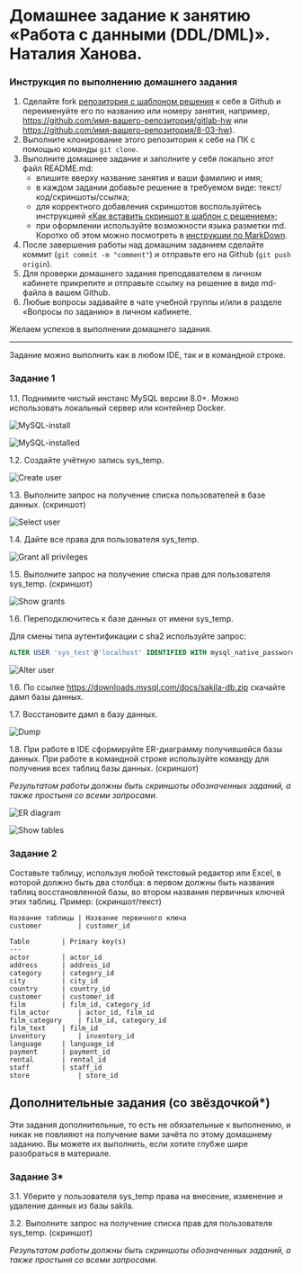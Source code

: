 # Домашнее задание к занятию «Работа с данными (DDL/DML)». Наталия Ханова. 

### Инструкция по выполнению домашнего задания

1. Сделайте fork [репозитория c шаблоном решения](https://github.com/netology-code/sys-pattern-homework) к себе в Github и переименуйте его по названию или номеру занятия, например, https://github.com/имя-вашего-репозитория/gitlab-hw или https://github.com/имя-вашего-репозитория/8-03-hw).
2. Выполните клонирование этого репозитория к себе на ПК с помощью команды `git clone`.
3. Выполните домашнее задание и заполните у себя локально этот файл README.md:
   - впишите вверху название занятия и ваши фамилию и имя;
   - в каждом задании добавьте решение в требуемом виде: текст/код/скриншоты/ссылка;
   - для корректного добавления скриншотов воспользуйтесь инструкцией [«Как вставить скриншот в шаблон с решением»](https://github.com/netology-code/sys-pattern-homework/blob/main/screen-instruction.md);
   - при оформлении используйте возможности языка разметки md. Коротко об этом можно посмотреть в [инструкции по MarkDown](https://github.com/netology-code/sys-pattern-homework/blob/main/md-instruction.md).
4. После завершения работы над домашним заданием сделайте коммит (`git commit -m "comment"`) и отправьте его на Github (`git push origin`).
5. Для проверки домашнего задания преподавателем в личном кабинете прикрепите и отправьте ссылку на решение в виде md-файла в вашем Github.
6. Любые вопросы задавайте в чате учебной группы и/или в разделе «Вопросы по заданию» в личном кабинете.

Желаем успехов в выполнении домашнего задания.

---

Задание можно выполнить как в любом IDE, так и в командной строке.

### Задание 1
1.1. Поднимите чистый инстанс MySQL версии 8.0+. Можно использовать локальный сервер или контейнер Docker.

![MySQL-install](https://github.com/NataliyaKh/sdb-homeworks/blob/main/12-02/mysql-install.png)

![MySQL-installed](https://github.com/NataliyaKh/sdb-homeworks/blob/main/12-02/mysql-installed.png)

1.2. Создайте учётную запись sys_temp. 

![Create user](https://github.com/NataliyaKh/sdb-homeworks/blob/main/12-02/mysql-user-create.png)

1.3. Выполните запрос на получение списка пользователей в базе данных. (скриншот)

![Select user](https://github.com/NataliyaKh/sdb-homeworks/blob/main/12-02/mysql-users.png)

1.4. Дайте все права для пользователя sys_temp. 

![Grant all privileges](https://github.com/NataliyaKh/sdb-homeworks/blob/main/12-02/mysql-user-grant.png)

1.5. Выполните запрос на получение списка прав для пользователя sys_temp. (скриншот)

![Show grants](https://github.com/NataliyaKh/sdb-homeworks/blob/main/12-02/mysql-user-show_grants.png)

1.6. Переподключитесь к базе данных от имени sys_temp.

Для смены типа аутентификации с sha2 используйте запрос: 
```sql
ALTER USER 'sys_test'@'localhost' IDENTIFIED WITH mysql_native_password BY 'password';
```

![Alter user](https://github.com/NataliyaKh/sdb-homeworks/blob/main/12-02/mysql-user-relogin.png)

1.6. По ссылке https://downloads.mysql.com/docs/sakila-db.zip скачайте дамп базы данных.

1.7. Восстановите дамп в базу данных.

![Dump](https://github.com/NataliyaKh/sdb-homeworks/blob/main/12-02/sakila-dump.png)

1.8. При работе в IDE сформируйте ER-диаграмму получившейся базы данных. При работе в командной строке используйте команду для получения всех таблиц базы данных. (скриншот)

*Результатом работы должны быть скриншоты обозначенных заданий, а также простыня со всеми запросами.*

![ER diagram](https://github.com/NataliyaKh/sdb-homeworks/blob/main/12-02/sakila-ER-diagram.png)

![Show tables](https://github.com/NataliyaKh/sdb-homeworks/blob/main/12-02/sakila-show-tables.png)

### Задание 2
Составьте таблицу, используя любой текстовый редактор или Excel, в которой должно быть два столбца: в первом должны быть названия таблиц восстановленной базы, во втором названия первичных ключей этих таблиц. Пример: (скриншот/текст)
```
Название таблицы | Название первичного ключа
customer         | customer_id
```

```
Table		 | Primary key(s)
---
actor		 | actor_id
address		 | address_id
category	 | category_id
city   		 | city_id
country		 | country_id
customer	 | customer_id
film   		 | film_id, category_id
film_actor   	 | actor_id, film_id
film_category	 | film_id, category_id
film_text	 | film_id
inventory    	 | inventory_id
language	 | language_id
payment		 | payment_id
rental 		 | rental_id
staff  		 | staff_id
store         	 | store_id
```

## Дополнительные задания (со звёздочкой*)
Эти задания дополнительные, то есть не обязательные к выполнению, и никак не повлияют на получение вами зачёта по этому домашнему заданию. Вы можете их выполнить, если хотите глубже шире разобраться в материале.

### Задание 3*
3.1. Уберите у пользователя sys_temp права на внесение, изменение и удаление данных из базы sakila.

3.2. Выполните запрос на получение списка прав для пользователя sys_temp. (скриншот)

*Результатом работы должны быть скриншоты обозначенных заданий, а также простыня со всеми запросами.*
